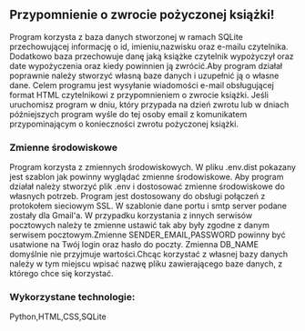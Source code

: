 ## Przypomnienie o zwrocie pożyczonej książki!

Program korzysta z baza danych stworzonej w ramach SQLite przechowującej informację o id, imieniu,nazwisku oraz e-mailu czytelnika. Dodatkowo baza przechowuje danę jaką książke czytelnik wypożyczył oraz date wypożyczenia oraz kiedy powinnien ją zwrócić.Aby program działał poprawnie należy stworzyć własną baze danych i uzupełnić ją o własne dane. Celem programu jest wysyłanie wiadomości e-mail obsługującej format HTML czytelnikowi z przypomnieniem o zwrocie książki. Jeśli uruchomisz program w dniu, który przypada na dzień zwrotu lub w dniach późniejszych program wyśle do tej osoby email z komunikatem przypominającym o konieczności zwrotu pożyczonej książki.
### Zmienne środowiskowe

Program korzysta z zmiennych środowiskowych. W pliku .env.dist pokazany jest szablon jak powinny wyglądać zmienne środowiskowe. Aby program działał należy stworzyć plik .env i dostosować zmienne środowiskowe do własnych potrzeb. Program jest dostosowany do obsługi połączeń z protokołem sieciowym SSL. W szablonie dane portu i smtp server podane zostały dla Gmail'a. W przypadku korzystania z innych serwisów pocztowych należy te zmienne ustawić tak aby były zgodne z danym serwisem pocztowym.Zmienne SENDER_EMAIL,PASSWORD powinny być usatwione na Twój login oraz hasło do poczty. Zmienna DB_NAME domyślnie nie przyjmuje wartości.Chcąc korzystać z własnej bazy danych należy w tym miejscu wpisać nazwę pliku zawierającego baze danych, z którego chce się korzystać.

### Wykorzystane technologie:
Python,HTML,CSS,SQLite
